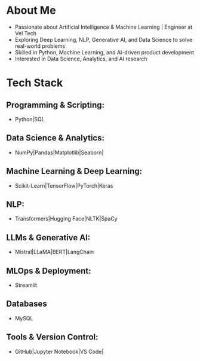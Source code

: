 # About Me

- Passionate about Artificial Intelligence & Machine Learning | Engineer at Vel Tech
- Exploring Deep Learning, NLP, Generative AI, and Data Science to solve real-world problems
- Skilled in Python, Machine Learning, and AI-driven product development
- Interested in Data Science, Analytics, and AI research

# Tech Stack

##  Programming & Scripting:
- Python|SQL

##  Data Science & Analytics:
- NumPy|Pandas|Matplotlib|Seaborn|

##  Machine Learning & Deep Learning:
- Scikit-Learn|TensorFlow|PyTorch|Keras

##  NLP:
- Transformers|Hugging Face|NLTK|SpaCy

## LLMs & Generative AI:
  - Mistral|LLaMA|BERT|LangChain

##  MLOps & Deployment:
- Streamlit

##  Databases
- MySQL

##  Tools & Version Control:
- GitHub|Jupyter Notebook|VS Code|

